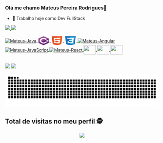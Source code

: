 ### Olá me chamo Mateus Pereira Rodrigues👋


- 🔭 Trabalho hoje como Dev FullStack

<div>
  <a href="https://github.com/maeteusmaiadb">
  <img height="150em" src="https://github-readme-stats.vercel.app/api?username=mateusmaiadb&show_icons=true&theme=chartreuse-dark"/>
  <img height="150em" src="https://github-readme-stats.vercel.app/api/top-langs/?username=mateusmaiadb&layout=compact&langs_count=7&theme=chartreuse-dark"/>
</div>
  
  <div style="display: inline_block"><br>
  <img align="center" alt="Mateus-Java" height="30" width="40" src="https://cdn.jsdelivr.net/gh/devicons/devicon/icons/java/java-original.svg" />
  <img align="center" alt="Mateus-Csharp" height="30" width="40" src="https://raw.githubusercontent.com/devicons/devicon/master/icons/csharp/csharp-original.svg"/>
  <img align="center" alt="Mateus-HTML" height="30" width="40" src="https://raw.githubusercontent.com/devicons/devicon/master/icons/html5/html5-original.svg"/>
  <img align="center" alt="Mateus-CSS" height="30" width="40" src="https://raw.githubusercontent.com/devicons/devicon/master/icons/css3/css3-original.svg"/>
  <img align="center" alt="Mateus-Angular" height="30" width="40" src="https://cdn.jsdelivr.net/gh/devicons/devicon/icons/angularjs/angularjs-original.svg"/>
  <img align="center" alt="Mateus-JavaScript" height="30" width="40" src="https://cdn.jsdelivr.net/gh/devicons/devicon/icons/javascript/javascript-original.svg"/>
  <img align="center" alt="Mateus-React" height="30" width="40" src="https://cdn.jsdelivr.net/gh/devicons/devicon/icons/react/react-original-wordmark.svg" />
  <img align="center" height="30" width="40" src="https://cdn.jsdelivr.net/gh/devicons/devicon/icons/spring/spring-original.svg" />
  <img align="center" height="30" width="40" src="https://cdn.jsdelivr.net/gh/devicons/devicon/icons/nextjs/nextjs-original.svg" />        
  <img align="center" height="30" width="40" src="https://cdn.jsdelivr.net/gh/devicons/devicon/icons/jest/jest-plain.svg" />        
          

</div>
  
  ##
  
 <div>
  <a href="https://www.instagram.com/mateuss.prodrigues" target="_blank"><img src="https://img.shields.io/badge/-Instagram-%23E4405F?style=for-the-badge&logo=instagram&logoColor=white"></a>
  <a href="https://www.linkedin.com/in/mateuspereira-developer/" target="_blank"><img src="https://img.shields.io/badge/-LinkedIn-%230077B5?style=for-the-badge&logo=linkedin&logoColor=white"></a> 
   
   ![Snake animation](https://github.com/mateusmaiadb/mateusmaiadb/blob/output/github-contribution-grid-snake.svg)
   
 </div>
  
  <p align="center"> 

 ## Total de visitas no meu perfil :detective: <br>
 <p align="center"> 
   <img alingn="center" src="https://profile-counter.glitch.me/mateusmaiadb/count.svg" />
 </p>

</p>

